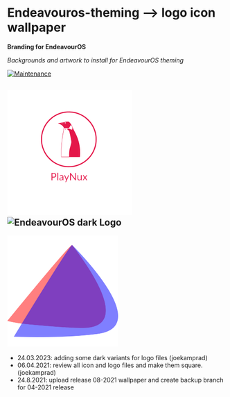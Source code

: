 # Endeavouros-theming --> logo icon wallpaper

**Branding for EndeavourOS**

*Backgrounds and artwork to install for EndeavourOS theming*

[![Maintenance](https://img.shields.io/maintenance/yes/2023.svg)]()

![EndeavourOS Logo](https://raw.githubusercontent.com/PlayNux/os-theming/master/playnux.png "EndeavourOS Logo") ![EndeavourOS dark Logo](https://raw.githubusercontent.com/PlayNux/os-theming/master/endeavouros-dark.png "EndeavourOS dark Logo")
---
![EndeavourOS Icon](https://raw.githubusercontent.com/endeavouros-team/endeavouros-theming/master/endeavouros-icon.png "EndeavourOS Icon")

* 24.03.2023: adding some dark variants for logo files (joekamprad)
* 06.04.2021: review all icon and logo files and make them square. (joekamprad)
* 24.8.2021: upload release 08-2021 wallpaper and create backup branch for 04-2021 release
